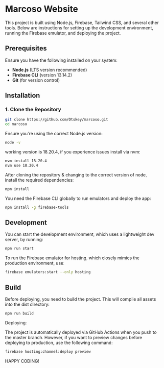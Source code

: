 # Marcoso Website

This project is built using Node.js, Firebase, Tailwind CSS, and several other tools. Below are instructions for setting up the development environment, running the Firebase emulator, and deploying the project.

## Prerequisites

Ensure you have the following installed on your system:

- **Node.js** (LTS version recommended)
- **Firebase CLI** (version 13.14.2)
- **Git** (for version control)

## Installation

### 1. Clone the Repository

```bash
git clone https://github.com/Otskey/marcoso.git
cd marcoso
```

Ensure you're using the correct Node.js version:

```bash
node -v
```
working version is 18.20.4, if you experience issues install via nvm:

```bash
nvm install 18.20.4
nvm use 18.20.4
```


After cloning the repository & changing to the correct version of node, install the required dependencies:

```bash
npm install
```

You need the Firebase CLI globally to run emulators and deploy the app:

```bash
npm install -g firebase-tools
```

## Development

You can start the development environment, which uses a lightweight dev server, by running:

```bash
npm run start
```

To run the Firebase emulator for hosting, which closely mimics the production environment, use:

```bash
firebase emulators:start --only hosting
```

## Build

Before deploying, you need to build the project. This will compile all assets into the dist directory:

```bash
npm run build
```

Deploying:

The project is automatically deployed via GitHub Actions when you push to the master branch. However, if you want to preview changes before deploying to production, use the following command:

```bash
firebase hosting:channel:deploy preview
```
HAPPY CODING! 

